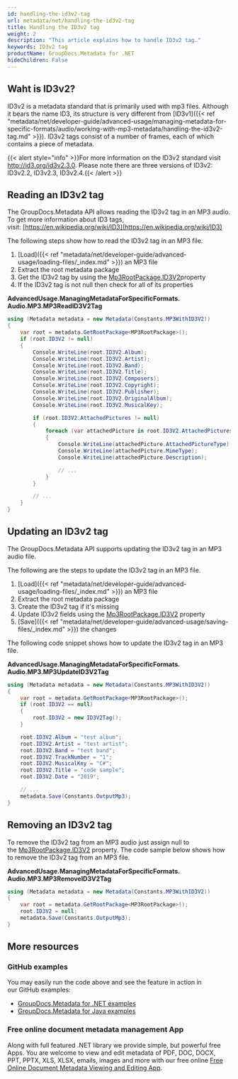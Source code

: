 ```yaml
---
id: handling-the-id3v2-tag
url: metadata/net/handling-the-id3v2-tag
title: Handling the ID3v2 tag
weight: 2
description: "This article explains how to handle ID3v2 tag."
keywords: ID3v2 tag
productName: GroupDocs.Metadata for .NET
hideChildren: False
---
```

## Waht is ID3v2?

ID3v2 is a metadata standard that is primarily used with mp3 files. Although it bears the name ID3, its structure is very different from [ID3v1]({{< ref "metadata/net/developer-guide/advanced-usage/managing-metadata-for-specific-formats/audio/working-with-mp3-metadata/handling-the-id3v2-tag.md" >}}). ID3v2 tags consist of a number of frames, each of which contains a piece of metadata.

{{< alert style="info" >}}For more information on the ID3v2 standard visit http://id3.org/id3v2.3.0. Please note there are three versions of ID3v2: ID3v2.2, ID3v2.3, ID3v2.4.{{< /alert >}}

## Reading an ID3v2 tag

The GroupDocs.Metadata API allows reading the ID3v2 tag in an MP3 audio. To get more information about ID3 tags, visit: [https://en.wikipedia.org/wiki/ID3](https://en.wikipedia.org/wiki/ID3)

The following steps show how to read the ID3v2 tag in an MP3 file.

1.  [Load]({{< ref "metadata/net/developer-guide/advanced-usage/loading-files/_index.md" >}}) an MP3 file
2.  Extract the root metadata package
3.  Get the ID3v2 tag by using the [Mp3RootPackage.ID3V2](https://reference.groupdocs.com/net/metadata/groupdocs.metadata.formats.audio/mp3rootpackage/properties/id3v2)property
4.  If the ID3v2 tag is not null then check for all of its properties

**AdvancedUsage.ManagingMetadataForSpecificFormats.<WBR>Audio.MP3.MP3ReadID3V2Tag**

```csharp
using (Metadata metadata = new Metadata(Constants.MP3WithID3V2))
{
	var root = metadata.GetRootPackage<MP3RootPackage>();
	if (root.ID3V2 != null)
	{
		Console.WriteLine(root.ID3V2.Album);
		Console.WriteLine(root.ID3V2.Artist);
		Console.WriteLine(root.ID3V2.Band);
		Console.WriteLine(root.ID3V2.Title);
		Console.WriteLine(root.ID3V2.Composers);
		Console.WriteLine(root.ID3V2.Copyright);
		Console.WriteLine(root.ID3V2.Publisher);
		Console.WriteLine(root.ID3V2.OriginalAlbum);
		Console.WriteLine(root.ID3V2.MusicalKey);

		if (root.ID3V2.AttachedPictures != null)
		{
			foreach (var attachedPicture in root.ID3V2.AttachedPictures)
			{
				Console.WriteLine(attachedPicture.AttachedPictureType);
				Console.WriteLine(attachedPicture.MimeType);
				Console.WriteLine(attachedPicture.Description);

				// ...
			}
		}

		// ...
	}
}
```

## Updating an ID3v2 tag

The GroupDocs.Metadata API supports updating the ID3v2 tag in an MP3 audio file.

The following are the steps to update the ID3v2 tag in an MP3 file.

1.  [Load]({{< ref "metadata/net/developer-guide/advanced-usage/loading-files/_index.md" >}}) an MP3 file
2.  Extract the root metadata package
3.  Create the ID3v2 tag if it's missing
4.  Update ID3v2 fields using the [Mp3RootPackage.ID3V2](https://reference.groupdocs.com/net/metadata/groupdocs.metadata.formats.audio/mp3rootpackage/properties/id3v2) property
5.  [Save]({{< ref "metadata/net/developer-guide/advanced-usage/saving-files/_index.md" >}}) the changes

The following code snippet shows how to update the ID3v2 tag in an MP3 file.

**AdvancedUsage.ManagingMetadataForSpecificFormats.<WBR>Audio.MP3.MP3UpdateID3V2Tag**

```csharp
using (Metadata metadata = new Metadata(Constants.MP3WithID3V2))
{
	var root = metadata.GetRootPackage<MP3RootPackage>();
	if (root.ID3V2 == null)
	{
		root.ID3V2 = new ID3V2Tag();
	}

	root.ID3V2.Album = "test album";
	root.ID3V2.Artist = "test artist";
	root.ID3V2.Band = "test band";
	root.ID3V2.TrackNumber = "1";
	root.ID3V2.MusicalKey = "C#";
	root.ID3V2.Title = "code sample";
	root.ID3V2.Date = "2019";

	// ...
	metadata.Save(Constants.OutputMp3);
}
```

## Removing an ID3v2 tag

To remove the ID3v2 tag from an MP3 audio just assign null to the [Mp3RootPackage.ID3V2](https://reference.groupdocs.com/net/metadata/groupdocs.metadata.formats.audio/mp3rootpackage/properties/id3v2) property. The code sample below shows how to remove the ID3v2 tag from an MP3 file.

**AdvancedUsage.ManagingMetadataForSpecificFormats.<WBR>Audio.MP3.MP3RemoveID3V2Tag**

```csharp
using (Metadata metadata = new Metadata(Constants.MP3WithID3V2))
{
	var root = metadata.GetRootPackage<MP3RootPackage>();
	root.ID3V2 = null;
	metadata.Save(Constants.OutputMp3);
}
```

## More resources
### GitHub examples
You may easily run the code above and see the feature in action in our GitHub examples:
*   [GroupDocs.Metadata for .NET examples](https://github.com/groupdocs-metadata/GroupDocs.Metadata-for-.NET)    
*   [GroupDocs.Metadata for Java examples](https://github.com/groupdocs-metadata/GroupDocs.Metadata-for-Java)    

### Free online document metadata management App
Along with full featured .NET library we provide simple, but powerful free Apps.
You are welcome to view and edit metadata of PDF, DOC, DOCX, PPT, PPTX, XLS, XLSX, emails, images and more with our free online [Free Online Document Metadata Viewing and Editing App](https://products.groupdocs.app/metadata).